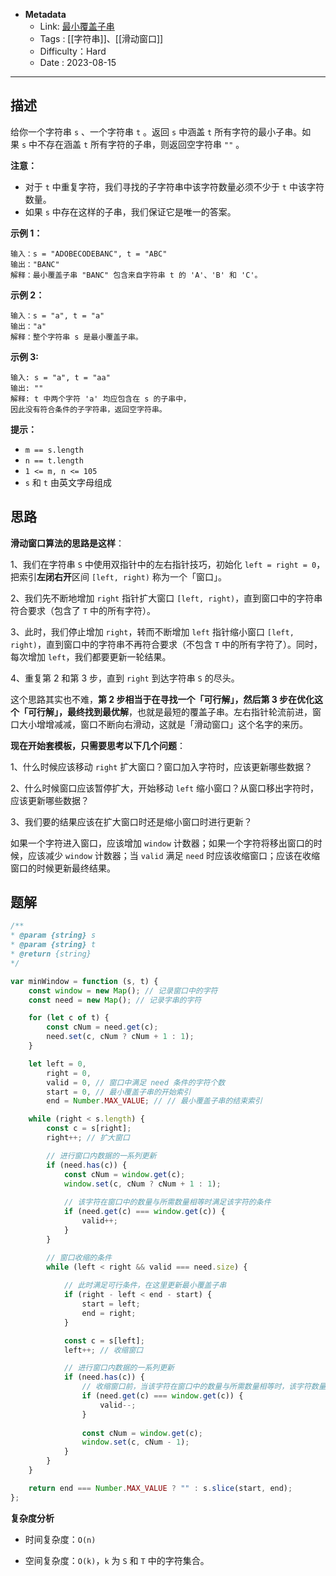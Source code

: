 - **Metadata**
	- Link:  [最小覆盖子串](https://leetcode.cn/problems/minimum-window-substring/description/ "https://leetcode.cn/problems/minimum-window-substring/description/")
	- Tags : [[字符串]]、[[滑动窗口]]
	- Difficulty：Hard
	- Date : 2023-08-15
---

## 描述

给你一个字符串 `s` 、一个字符串 `t` 。返回 `s` 中涵盖 `t` 所有字符的最小子串。如果 `s` 中不存在涵盖 `t` 所有字符的子串，则返回空字符串 `""` 。

**注意：**

- 对于 `t` 中重复字符，我们寻找的子字符串中该字符数量必须不少于 `t` 中该字符数量。
- 如果 `s` 中存在这样的子串，我们保证它是唯一的答案。

**示例 1：**

```
输入：s = "ADOBECODEBANC", t = "ABC"
输出："BANC"
解释：最小覆盖子串 "BANC" 包含来自字符串 t 的 'A'、'B' 和 'C'。
```

**示例 2：**

```
输入：s = "a", t = "a"
输出："a"
解释：整个字符串 s 是最小覆盖子串。
```

**示例 3:**

```
输入: s = "a", t = "aa"
输出: ""
解释: t 中两个字符 'a' 均应包含在 s 的子串中，
因此没有符合条件的子字符串，返回空字符串。
```

**提示：**

- `m == s.length`
- `n == t.length`
- `1 <= m, n <= 105`
- `s` 和 `t` 由英文字母组成

## 思路

**滑动窗口算法的思路是这样**：

1、我们在字符串 `S` 中使用双指针中的左右指针技巧，初始化 `left = right = 0`，把索引**左闭右开**区间 `[left, right)` 称为一个「窗口」。

2、我们先不断地增加 `right` 指针扩大窗口 `[left, right)`，直到窗口中的字符串符合要求（包含了 `T` 中的所有字符）。

3、此时，我们停止增加 `right`，转而不断增加 `left` 指针缩小窗口 `[left, right)`，直到窗口中的字符串不再符合要求（不包含 `T` 中的所有字符了）。同时，每次增加 `left`，我们都要更新一轮结果。

4、重复第 2 和第 3 步，直到 `right` 到达字符串 `S` 的尽头。

这个思路其实也不难，**第 2 步相当于在寻找一个「可行解」，然后第 3 步在优化这个「可行解」，最终找到最优解**，也就是最短的覆盖子串。左右指针轮流前进，窗口大小增增减减，窗口不断向右滑动，这就是「滑动窗口」这个名字的来历。

**现在开始套模板，只需要思考以下几个问题**：

1、什么时候应该移动 `right` 扩大窗口？窗口加入字符时，应该更新哪些数据？

2、什么时候窗口应该暂停扩大，开始移动 `left` 缩小窗口？从窗口移出字符时，应该更新哪些数据？

3、我们要的结果应该在扩大窗口时还是缩小窗口时进行更新？

如果一个字符进入窗口，应该增加 `window` 计数器；如果一个字符将移出窗口的时候，应该减少 `window` 计数器；当 `valid` 满足 `need` 时应该收缩窗口；应该在收缩窗口的时候更新最终结果。

## 题解

```js
/**
* @param {string} s
* @param {string} t
* @return {string}
*/

var minWindow = function (s, t) {
    const window = new Map(); // 记录窗口中的字符
    const need = new Map(); // 记录字串的字符

    for (let c of t) {
        const cNum = need.get(c);
        need.set(c, cNum ? cNum + 1 : 1);
    }

    let left = 0,
        right = 0,
        valid = 0, // 窗口中满足 need 条件的字符个数
        start = 0, // 最小覆盖子串的开始索引
        end = Number.MAX_VALUE; // // 最小覆盖子串的结束索引

    while (right < s.length) {
        const c = s[right];
        right++; // 扩大窗口

        // 进行窗口内数据的一系列更新
        if (need.has(c)) {
            const cNum = window.get(c);
            window.set(c, cNum ? cNum + 1 : 1);
            
            // 该字符在窗口中的数量与所需数量相等时满足该字符的条件
            if (need.get(c) === window.get(c)) {
                valid++;
            }
        }

        // 窗口收缩的条件
        while (left < right && valid === need.size) {
        
            // 此时满足可行条件，在这里更新最小覆盖子串
            if (right - left < end - start) {
                start = left;
                end = right;
            }

            const c = s[left];
            left++; // 收缩窗口

            // 进行窗口内数据的一系列更新
            if (need.has(c)) {
                // 收缩窗口前，当该字符在窗口中的数量与所需数量相等时，该字符数量不满足条件
                if (need.get(c) === window.get(c)) {
                    valid--;
                }
                
                const cNum = window.get(c);
                window.set(c, cNum - 1);
            }
        }
    }

    return end === Number.MAX_VALUE ? "" : s.slice(start, end);
};

```

**复杂度分析**

- 时间复杂度：`O(n)`

- 空间复杂度：`O(k)`，`k` 为 `S` 和 `T` 中的字符集合。
